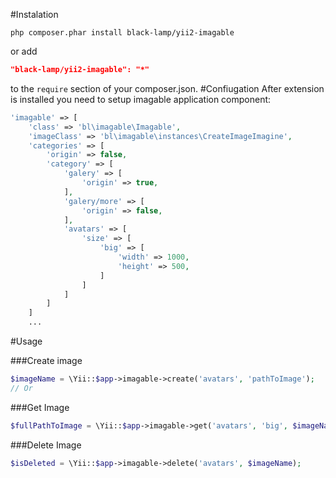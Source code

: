 #Instalation
```
php composer.phar install black-lamp/yii2-imagable
```
or add

```json
"black-lamp/yii2-imagable": "*"
```
to the `require` section of your composer.json.
#Confiugation
After extension is installed you need to setup imagable application component:
```php
'imagable' => [
    'class' => 'bl\imagable\Imagable',
    'imageClass' => 'bl\imagable\instances\CreateImageImagine',
    'categories' => [
        'origin' => false,
        'category' => [
            'galery' => [
                'origin' => true,
            ],
            'galery/more' => [
                'origin' => false,
            ],
            'avatars' => [
                'size' => [
                    'big' => [
                        'width' => 1000,
                        'height' => 500,
                    ]
                ]
            ]
        ]
    ]
    ...
```

#Usage

###Create image
```php
$imageName = \Yii::$app->imagable->create('avatars', 'pathToImage');
// Or

```

###Get Image
```php
$fullPathToImage = \Yii::$app->imagable->get('avatars', 'big', $imageName);
```

###Delete Image
```php
$isDeleted = \Yii::$app->imagable->delete('avatars', $imageName);
```